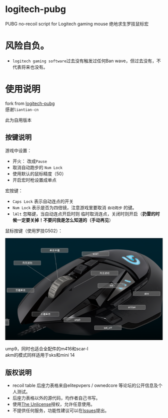 # logitech-pubg
PUBG no-recoil script for Logitech gaming mouse 
绝地求生罗技鼠标宏

#  风险自负。

- `logitech gaming software`过去没有触发过任何Ban wave，但过去没有，不代表将来也没有。

# 使用说明

fork from [logitech-pubg](https://github.com/liantian-cn/logitech-pubg)  
感谢`liantian-cn`

此为自用版本

## 按键说明

游戏中设置：
- 开火： 改成`Pause`
- 取消自动跑步的 `Num Lock`
- 使用默认的鼠标精度（50）
- 开启宏时枪设置成单点


宏按键：
- `Caps Lock` 表示自动连点的开关
- `Num Lock` 表示是否为四倍镜，注意游戏里要取消 `自动跑步` 的键。
- `lAlt` 忽略键，当自动连点开启时则 临时取消连点，关闭时则开启（**扔雷的时候一定要关掉！不要问我是怎么知道的（手动再见**）

鼠标按键（使用罗技G502）：

![](https://github.com/VimT/logitech-pubg/raw/master/img/20171113204848.png)

ump9，同时也适合全配件的m416和scar-l  
akm的模式同样适用于sks和mini 14


## 版权说明 

- recoil table 后座力表格来自elitepvpers / ownedcore 等论坛的公开信息及个人测试。
- 后座力表格以外的源代码，均作者自己书写。
- 使用[The Unlicense](https://github.com/liantian-cn/logitech-pubg/blob/master/LICENSE "The Unlicense")授权，允许任意使用。
- 不提供任何服务，功能性建议可以在[Issues](https://github.com/liantian-cn/logitech-pubg/issues?q= "Issues")提出。
